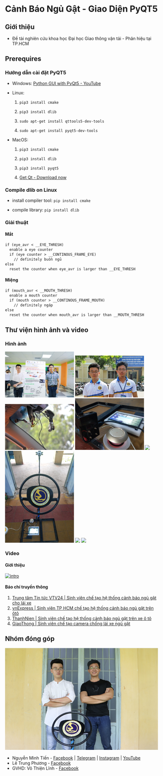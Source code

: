 # Cảnh Báo Ngủ Gật - Giao Diện PyQT5

## Giới thiệu

- Đề tài nghiên cứu khoa học Đại học Giao thông vận tải - Phân hiệu tại TP.HCM

## Prerequires

### Hướng dẫn cài đặt PyQT5

- Windows: [Python GUI with PyQt5 - YouTube](https://www.youtube.com/watch?v=ksW59gYEl6Q)

- Linux:
  
  1. `pip3 install cmake`
  
  2. `pip3 install dlib`
  
  3. `sudo apt-get install qttools5-dev-tools`
  
  4. `sudo apt-get install pyqt5-dev-tools`

- MacOS:
  
  1. `pip3 install cmake`
  
  2. `pip3 install dlib`
  
  3. `pip3 install pyqt5`
  
  4. [Get Qt - Download now](https://www.qt.io/download)

### Compile dlib on Linux

- install compiler tool: `pip install cmake`

- compile library: `pip install dlib`

### Giải thuật
#### Mắt
```
if (eye_avr < __EYE_THRESH)
  enable a eye counter
  if (eye counter > __CONTINOUS_FRAME_EYE)
    // definitely buồn ngủ
else
  reset the counter when eye_avr is larger than __EYE_THRESH
```
#### Miệng
```
if (mouth_avr < __MOUTH_THRESH)
  enable a mouth counter
  if (mouth counter > __CONTINOUS_FRAME_MOUTH)
    // definitely ngáp
else
  reset the counter when mouth_avr is larger than __MOUTH_THRESH
```
## Thư viện hình ảnh và video

### Hình ảnh

<img src="resources/img/FB_IMG_1572273188953.jpg" width="45%"></img>
<img src="resources/img/anh2-1568589631-width1000height609.jpg" width="45%"></img>
<img src="resources/img/anh3-1568589689-width1000height667.jpg" width="45%"></img>
<img src="resources/img/IMAG0014.jpg" width="45%"></img>
<img src="resources/img/IMAG0020.jpg" width="45%"></img>
<img src="resources/img/IMAG0021.jpg" width="45%"></img>
<img src="resources/img/IMG_20191026_125626.jpg" width="45%"></img>
<img src="resources/img/IMG_20191026_150850.jpg" width="45%"></img>

### Video

#### Giới thiệu

[<img src="http://img.youtube.com/vi/6vOgE5Ps3GM/0.jpg" title="" alt="intro" data-align="center">](http://www.youtube.com/watch?v=6vOgE5Ps3GM "intro 2019")

#### Báo chí truyền thông 
1. [Trung tâm Tin tức VTV24 | Sinh viên chế tạo hệ thống cảnh báo ngủ gật cho lái xe](https://www.facebook.com/223790994475363/videos/932651280460774)
2. [vnExpress | Sinh viên TP HCM chế tạo hệ thống cảnh báo ngủ gật trên ôtô](https://video.vnexpress.net/tin-tuc/cuoc-song-4-0/sinh-vien-tp-hcm-che-tao-he-thong-canh-bao-ngu-gat-tren-oto-3967151.html)
3. [ThanhNien | Sinh viên chế tạo hệ thống cảnh báo ngủ gật trên xe ô tô](https://thanhnien.vn/video/phong-su/sinh-vien-che-tao-he-thong-canh-bao-ngu-gat-tren-xe-o-to-154921v.html)
4. [GiaoThong | Sinh viên chế tạo camera chống lái xe ngủ gật](https://www.baogiaothong.vn/sinh-vien-che-tao-camera-chong-lai-xe-ngu-gat-d434832.html)

## Nhóm đóng góp

![](resources/img/received_2190633984561144.png)

- Nguyễn Minh Tiến - [Facebook](https://www.facebook.com/spiderock98) | [Telegram](https://t.me/spiderock98) | [Instagram](https://www.instagram.com/spiderock98/) | [YouTube](https://www.youtube.com/channel/UCKtd98ra9ovo2HW4_UFC9Cw/videos)
- Lê Trung Phương - [Facebook](https://www.facebook.com/le.phuong.ltp)
- GVHD: Võ Thiện Lĩnh - [Facebook](https://www.facebook.com/MR.DUACHUOT)